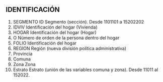 
## IDENTIFICACIÓN
1. SEGMENTO ID Segmento (sección). Desde 1101101 a 15202202
2. IDVIV Identificación del hogar (Vivienda)
3. HOGAR Identificación del hogar (Hogar)
4. O Número de orden de la persona dentro del hogar
5. FOLIO Identificación del hogar
6. REGION Región (nueva división política administrativa)
7. Provincia
8. Comuna
9. Zona Zona
10. Estrato Estrato (unión de las variables comuna y zona). Desde 11011 al 152022.
